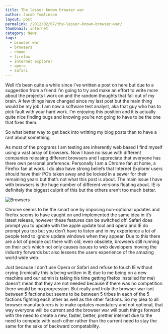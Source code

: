 ```yaml
---
title: The lesser known browser war
author: Jacob Tomlinson
layout: post
permalink: /2012/02/07/the-lesser-known-browser-war/
thumbnail: internet
category: News
tags:
  - browser war
  - browsers
  - chome
  - firefox
  - internet explorer
  - opera
  - safari
---
```


Well it&#8217;s been quite a while since I&#8217;ve written a post on here but due to a suggestion from a friend I&#8217;m going to try and make an effort to write more about the projects I work on and the random thoughts that fall out of my brain. A few things have changed since my last post but the main thing would be my job. I am now a software test analyst, aka that guy who has to pick fault with your hard work. I&#8217;m enjoying this position and it is actually quite nice finding bugs and knowing you&#8217;re not going to have to be the one that fixes them.

So what better way to get back into writting my blog posts than to have a rant about something.

As most of the programs I am testing are inherently web based I find myself using a vast array of browsers. Now I have no issue with different companies releasing different browsers and I appreciate that everyone has there own personal preference. Personally I am a Chrome fan at home, a Firefox fan at work. I do also have strong beliefs that Internet Explorer users should have their PC&#8217;s taken away and be locked in a sewer for their remaining years but that&#8217;s not what this post is about. The main issue I have with browsers is the huge number of different versions floating about. IE is definitely the biggest culprit of this but the others aren&#8217;t too much better.

![Browsers](http://i.imgur.com/VHtFiwb.png)

Chrome seems to be the smart one by imposing non-optional updates and firefox seems to have caught on and implemented the same idea in it&#8217;s latest release, however these features can be switched off. Safari does prompt you to update with the apple update tool and opera and IE do prompt you too but you don&#8217;t have to listen and in my experience a lot of people tend to ignore update windows when they appear. Due to this there are a lot of people out there with old, even obsolete, browsers still running on their pc&#8217;s which not only causes issues to web developers moving the industry forwards but also lessens the users experience of the amazing world wide web.

Just because I don&#8217;t use Opera or Safari and refuse to touch IE without crying (ironically this is being written in IE due to me being on a new machine and our admin is taking his time getting firefox installed for me) doesn&#8217;t mean that they are not needed because if there was no competition there would be no progression. But really and truly the browser war isnt between 5 factions but seems to be between 5 tirbes in each of the 5 factions fighting each other as well as the other factions. So my plea to all browser manufacturers is to make updates mandatory and not optional, that way everyone will be current and the browser war will push things forward with the need to create a new, faster, better, prettier internet due to the need to compete with each other rather than the current need to stay the same for the sake of backward compatability.
